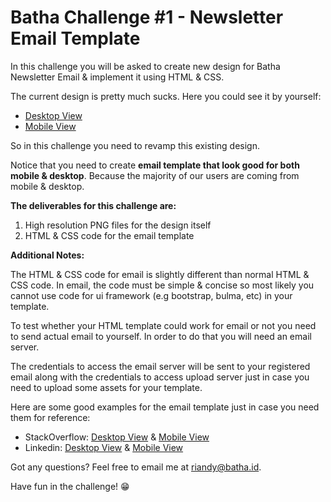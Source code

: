 # Batha Challenge #1 - Newsletter Email Template

In this challenge you will be asked to create new design for Batha Newsletter Email & implement it using HTML & CSS.

The current design is pretty much sucks. Here you could see it by yourself:

- [Desktop View](desktop.jpeg)
- [Mobile View](mobile.jpeg)

So in this challenge you need to revamp this existing design.

Notice that you need to create **email template that look good for both mobile & desktop**. Because the majority of our users are coming from mobile & desktop.

**The deliverables for this challenge are:**

1. High resolution PNG files for the design itself
2. HTML & CSS code for the email template

**Additional Notes:**

The HTML & CSS code for email is slightly different than normal HTML & CSS code. In email, the code must be simple & concise so most likely you cannot use code for ui framework (e.g bootstrap, bulma, etc) in your template.

To test whether your HTML template could work for email or not you need to send actual email to yourself. In order to do that you will need an email server.

The credentials to access the email server will be sent to your registered email along with the credentials to access upload server just in case you need to upload some assets for your template.

Here are some good examples for the email template just in case you need them for reference:

- StackOverflow: [Desktop View](so-desktop.jpeg) & [Mobile View](so-mobile.jpeg)
- Linkedin: [Desktop View](ln-desktop.jpeg) & [Mobile View](ln-mobile.jpeg)

Got any questions? Feel free to email me at riandy@batha.id.

Have fun in the challenge! 😁